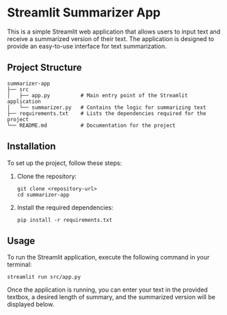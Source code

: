 # Streamlit Summarizer App

This is a simple Streamlit web application that allows users to input text and receive a summarized version of their text. The application is designed to provide an easy-to-use interface for text summarization.

## Project Structure

```
summarizer-app
├── src
│   ├── app.py          # Main entry point of the Streamlit application
│   └── summarizer.py   # Contains the logic for summarizing text
├── requirements.txt    # Lists the dependencies required for the project
└── README.md           # Documentation for the project
```

## Installation

To set up the project, follow these steps:

1. Clone the repository:
   ```
   git clone <repository-url>
   cd summarizer-app
   ```

2. Install the required dependencies:
   ```
   pip install -r requirements.txt
   ```

## Usage

To run the Streamlit application, execute the following command in your terminal:

```
streamlit run src/app.py
```

Once the application is running, you can enter your text in the provided textbox, a desired length of summary, and the summarized version will be displayed below.
